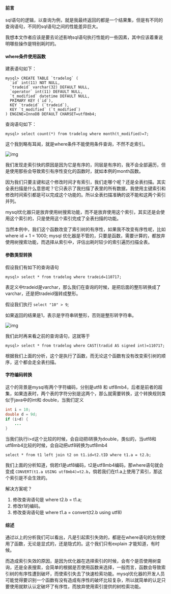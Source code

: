 #### 前言

sql语句的逻辑，以查询为例，就是我最终返回的都是一个结果集，但是有不同的查询语句，不同的sql语句之间的性能差异巨大。

我想本文作者应该是要去论述影响sql语句执行性能的一些因素，其中应该着重说明哪些操作是特别耗时的。



#### where条件使用函数

建表语句如下：

```mysql
mysql> CREATE TABLE `tradelog` (
  `id` int(11) NOT NULL,
  `tradeid` varchar(32) DEFAULT NULL,
  `operator` int(11) DEFAULT NULL,
  `t_modified` datetime DEFAULT NULL,
  PRIMARY KEY (`id`),
  KEY `tradeid` (`tradeid`),
  KEY `t_modified` (`t_modified`)
) ENGINE=InnoDB DEFAULT CHARSET=utf8mb4;
```

查询语句如下：

```mysql
mysql> select count(*) from tradelog where month(t_modified)=7;
```

这个我到略有耳闻，就是where条件不能使用条件查询，不然不走索引。

![img](https://static001.geekbang.org/resource/image/3e/86/3e30d9a5e67f711f5af2e2599e800286.png)

我们发现走索引快的原因是因为它是有序的，同层是有序的，我不会全部遍历，但是使用那些会导致索引有序性变化的函数时，就如本例的month函数。

因为我们只要主键和这个修改时间才有索引，我们走哪个呢？还是全表扫描。其实全表扫描是什么意思呢？它只表示了我扫描了表里的所有数据，我使用主键索引和修改时间索引都是可以完成这个功能的。所以全表扫描准确的说不能和这两个索引并列。

mysql优化器只是放弃使用树搜索功能，而不是放弃使用这个索引，其实还是会使用这个索引的，只是使用这个索引完成了全表扫描的功能。

当然本例中，我们这个函数改变了索引树的有序性，如果我不改变有序性呢，比如 where id + 1 = 1000; mysql 优化器是不管的，只要是函数，需要计算的，都放弃使用树搜索功能，而选择从索引中，评估出耗时较少的索引遍历扫描全表。



#### 参数类型转换

假设我们有如下的查询语句

```mysql
mysql> select * from tradelog where tradeid=110717;
```

表定义中tradeid是varchar，那么我们在查询的时候，是把后面的整形转换成了varchar，还是把tradeid强转成整形。

假设我们执行 `select "10" > 9`;

如果返回的结果是1，表示是字符串转整形，否则是整形转字符串。

![img](https://static001.geekbang.org/resource/image/2b/14/2b67fc38f1651e2622fe21d49950b214.png)

我们此时再来看之前的查询语句，这就等于

```mysql
mysql> select * from tradelog where CAST(tradid AS signed int)=110717;
```

根据我们上面的分析，这个是执行了函数，而无论这个函数有没有改变索引树的顺序，这个都会走全表扫描。



#### 字符编码转换

这个的背景是mysql有两个字符编码，分别是utf8 和 utf8mb4，后者是前者的超集，如果连表时，两个表的字符分别是这两个，那么就需要转换，这个转换规则类似于java中的int和 double，当我们定义

```java
int i = 10;
double d = 9d;
if (i>d) {
    ...
}
```

当我们执行i>d这个比较的时候，会自动把i转换为double，类似的，当utf8和utf8mb4比较的时候，会自动把utf8转换为utf8mb4

`select * from t1 left join t2 on t1.id=t2.tID where t1.a = t2.b;`

我们上面的分析知道，倘若t1是utf8编码，t2是utf8mb4编码，那where语句就会变成 `CONVERT(t1.a USING utf8mb4)=t2.b`，倘若我们在t1.a上使用了索引，那这个索引是不会生效的。

解决方案呢？

1. 修改查询语句是 where t2.b = t1.a;
2. 修改t1的编码。
3. 修改查询语句是 where t1.a = convert(t2.b using utf8)





#### 综述

通过以上的分析我们可以看出，凡是引起索引失效的，都是在where语句的左侧使用了函数，无论是显式的，还是隐式的。这个我们只有explain 才能知道，有时候。

而造成索引失效的原因，是因为优化器在选择索引的时候，会有个是否使用树查询，还是全表搜索，会简单的根据是否使用函数来选择，一般而言，函数会导致索引树的有序性遭到破坏，而使索引失去了快速检索功能。mysql优化器的开发人员可能觉得要识别一个函数有没有造成有序性的破坏比较复杂，所以就简单的认定只要使用就默认认定破坏了有序性，而放弃使用索引提供的树检索功能。



